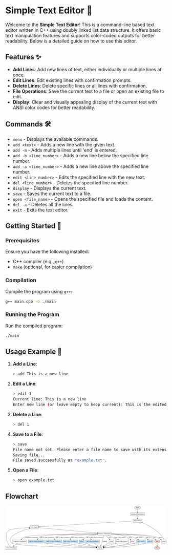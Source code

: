# Simple Text Editor 📝

Welcome to the **Simple Text Editor**! This is a command-line based text editor written in C++ using doubly linked list data structure. It offers basic text manipulation features and supports color-coded outputs for better readability. Below is a detailed guide on how to use this editor.

## Features ✨

- **Add Lines**: Add new lines of text, either individually or multiple lines at once.
- **Edit Lines**: Edit existing lines with confirmation prompts.
- **Delete Lines**: Delete specific lines or all lines with confirmation.
- **File Operations**: Save the current text to a file or open an existing file to edit.
- **Display**: Clear and visually appealing display of the current text with ANSI color codes for better readability.

## Commands 🛠️

- `menu` - Displays the available commands.
- `add <text>` - Adds a new line with the given text.
- `add -m` - Adds multiple lines until 'end' is entered.
- `add -b <line_number>` - Adds a new line below the specified line number.
- `add -a <line_number>` - Adds a new line above the specified line number.
- `edit <line_number>` - Edits the specified line with the new text.
- `del <line_number>` - Deletes the specified line number.
- `display` - Displays the current text.
- `save` - Saves the current text to a file.
- `open <file_name>` - Opens the specified file and loads the content.
- `del -a` - Deletes all the lines.
- `exit` - Exits the text editor.

## Getting Started 🚀

### Prerequisites

Ensure you have the following installed:
- C++ compiler (e.g., `g++`)
- `make` (optional, for easier compilation)

### Compilation

Compile the program using `g++`:

```bash
g++ main.cpp -o ./main
```

### Running the Program

Run the compiled program:

```bash
./main
```

## Usage Example 📘

1. **Add a Line**:
    ```sh
    > add This is a new line
    ```

2. **Edit a Line**:
    ```sh
    > edit 1
    Current line: This is a new line
    Enter new line (or leave empty to keep current): This is the edited line
    ```

3. **Delete a Line**:
    ```sh
    > del 1
    ```

4. **Save to a File**:
    ```sh
    > save
    File name not set. Please enter a file name to save with its extension (e.g., FILENAME.txt): example.txt
    Saving file...
    File saved successfully as "example.txt".
    ```

5. **Open a File**:
    ```sh
    > open example.txt
    ```

## Flowchart
![flowchart](flowchart.png)
